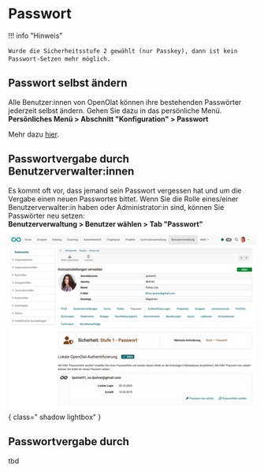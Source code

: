 # Passwort

!!! info "Hinweis"

    Wurde die Sicherheitsstufe 2 gewählt (nur Passkey), dann ist kein Passwort-Setzen mehr möglich.

## Passwort selbst ändern

Alle Benutzer:innen von OpenOlat können ihre bestehenden Passwörter jederzeit selbst ändern.
Gehen Sie dazu in das persönliche Menü.<br>
**Persönliches Menü > Abschnitt "Konfiguration" > Passwort**

Mehr dazu [hier](../personal_menu/Password.de.md).

## Passwortvergabe durch Benutzerverwalter:innen

Es kommt oft vor, dass jemand sein Passwort vergessen hat und um die Vergabe einen neuen Passwortes bittet. Wenn Sie die Rolle eines/einer Benutzerverwalter:in haben oder Administrator:in sind, können Sie Passwörter neu setzen:<br>
**Benutzerverwaltung > Benutzer wählen > Tab "Passwort"**

![password_admin_v1_de.png](assets/password_admin_v1_de.png){ class=" shadow lightbox" }

## Passwortvergabe durch

tbd
